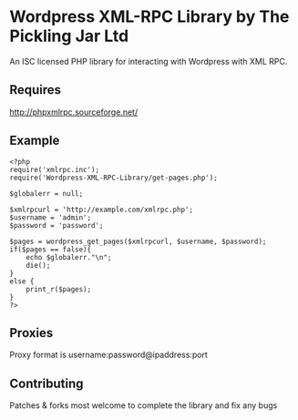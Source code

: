 Wordpress XML-RPC Library by The Pickling Jar Ltd
=================================================

An ISC licensed PHP library for interacting with Wordpress with XML RPC.

Requires
--------

http://phpxmlrpc.sourceforge.net/

Example
-------
```
<?php
require('xmlrpc.inc');
require('Wordpress-XML-RPC-Library/get-pages.php');

$globalerr = null;

$xmlrpcurl = 'http://example.com/xmlrpc.php';
$username = 'admin';
$password = 'password';

$pages = wordpress_get_pages($xmlrpcurl, $username, $password);
if($pages == false){
    echo $globalerr."\n";
    die();
}
else {
    print_r($pages);   
}
?>
```

Proxies
-------
Proxy format is username:password@ipaddress:port

Contributing
------------

Patches & forks most welcome to complete the library and fix any bugs
